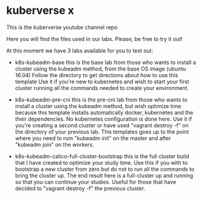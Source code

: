 # kuberverse x
This is the kuberverse youtube channel repo

Here you will find the files used in our labs. Please, be free to try it out!

At this moment we have 3 labs available for you to test out:

- k8s-kubeadm-base
  this is the base lab from those who wants to install a cluster using the kubeadm method, from the base OS image (ubuntu 16.04)
  Follow the directory to get directions about how to use this template
  Use it if you're new to kubernetes and wish to start your first cluster running all the commands needed to create your environment.

- k8s-kubeadm-pre-cni
  this is the pre-cni lab from those who wants to install a cluster using the kubeadm method, but wish optimize time because this template 
  installs automatically docker, kubernetes and the their dependencies. No kubernetes configuration is done here.
  Use it if you're creating a second cluster or have used "vagrant destroy -f" on the directory of your previous lab. This templates goes
  up to the point where you need to rum "kubeadm init" on the master and after "kubeadm join" on the workers.

- k8s-kubeadm-calico-full-cluster-bootstrap
  this is the full cluster build that I have created to optimize your study time. Use this if you with to bootstrap a new cluster from zero
  but do not to run all the commands to bring the cluster up. The end result here is a full-cluster up and running so that you can continue
  your studies. Useful for those that have decided to "vagrant destroy -f" the previous cluster.



